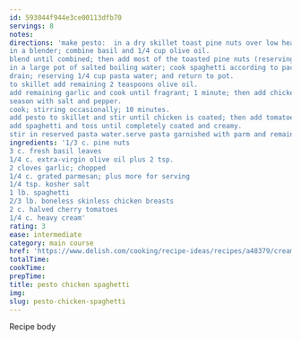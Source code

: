 ```yaml
---
id: 593044f944e3ce00113dfb70
servings: 8
notes:
directions: 'make pesto:  in a dry skillet toast pine nuts over low heat until golden; about 3 minutes.
in a blender; combine basil and 1/4 cup olive oil.
blend until combined; then add most of the toasted pine nuts (reserving some for garnish); half the garlic; parmesan; and salt.
in a large pot of salted boiling water; cook spaghetti according to package directions until al dente.
drain; reserving 1/4 cup pasta water; and return to pot.
to skillet add remaining 2 teaspoons olive oil.
add remaining garlic and cook until fragrant; 1 minute; then add chicken.
season with salt and pepper.
cook; stirring occasionally; 10 minutes.
add pesto to skillet and stir until chicken is coated; then add tomatoes and heavy cream.
add spaghetti and toss until completely coated and creamy.
stir in reserved pasta water.serve pasta garnished with parm and remaining toasted pine nuts.'
ingredients: '1/3 c. pine nuts
3 c. fresh basil leaves
1/4 c. extra-virgin olive oil plus 2 tsp.
2 cloves garlic; chopped
1/4 c. grated parmesan; plus more for serving
1/4 tsp. kosher salt
1 lb. spaghetti
2/3 lb. boneless skinless chicken breasts
2 c. halved cherry tomatoes
1/4 c. heavy cream'
rating: 3
ease: intermediate
category: main course
href: 'https://www.delish.com/cooking/recipe-ideas/recipes/a48379/creamy-pesto-spaghetti-recipe/'
totalTime:
cookTime:
prepTime:
title: pesto chicken spaghetti
img:
slug: pesto-chicken-spaghetti
---
```

Recipe body